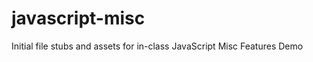 javascript-misc
===============

Initial file stubs and assets for in-class JavaScript Misc Features Demo
